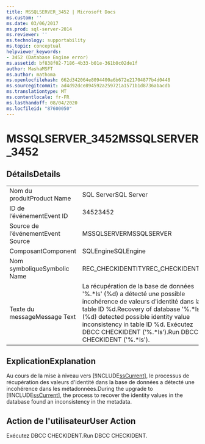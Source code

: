 ```yaml
---
title: MSSQLSERVER_3452 | Microsoft Docs
ms.custom: ''
ms.date: 03/06/2017
ms.prod: sql-server-2014
ms.reviewer: ''
ms.technology: supportability
ms.topic: conceptual
helpviewer_keywords:
- 3452 (Database Engine error)
ms.assetid: bf838f02-7186-4b33-b01e-361b0c02de1f
author: MashaMSFT
ms.author: mathoma
ms.openlocfilehash: 662d342064e8094400a6b672e21704877b4d0448
ms.sourcegitcommit: ad4d92dce894592a259721a1571b1d8736abacdb
ms.translationtype: MT
ms.contentlocale: fr-FR
ms.lasthandoff: 08/04/2020
ms.locfileid: "87600050"
---
```

# <a name="mssqlserver_3452"></a><span data-ttu-id="667ad-102">MSSQLSERVER_3452</span><span class="sxs-lookup"><span data-stu-id="667ad-102">MSSQLSERVER_3452</span></span>
    
## <a name="details"></a><span data-ttu-id="667ad-103">Détails</span><span class="sxs-lookup"><span data-stu-id="667ad-103">Details</span></span>  
  
|||  
|-|-|  
|<span data-ttu-id="667ad-104">Nom du produit</span><span class="sxs-lookup"><span data-stu-id="667ad-104">Product Name</span></span>|<span data-ttu-id="667ad-105">SQL Server</span><span class="sxs-lookup"><span data-stu-id="667ad-105">SQL Server</span></span>|  
|<span data-ttu-id="667ad-106">ID de l’événement</span><span class="sxs-lookup"><span data-stu-id="667ad-106">Event ID</span></span>|<span data-ttu-id="667ad-107">3452</span><span class="sxs-lookup"><span data-stu-id="667ad-107">3452</span></span>|  
|<span data-ttu-id="667ad-108">Source de l’événement</span><span class="sxs-lookup"><span data-stu-id="667ad-108">Event Source</span></span>|<span data-ttu-id="667ad-109">MSSQLSERVER</span><span class="sxs-lookup"><span data-stu-id="667ad-109">MSSQLSERVER</span></span>|  
|<span data-ttu-id="667ad-110">Composant</span><span class="sxs-lookup"><span data-stu-id="667ad-110">Component</span></span>|<span data-ttu-id="667ad-111">SQLEngine</span><span class="sxs-lookup"><span data-stu-id="667ad-111">SQLEngine</span></span>|  
|<span data-ttu-id="667ad-112">Nom symbolique</span><span class="sxs-lookup"><span data-stu-id="667ad-112">Symbolic Name</span></span>|<span data-ttu-id="667ad-113">REC_CHECKIDENTITY</span><span class="sxs-lookup"><span data-stu-id="667ad-113">REC_CHECKIDENTITY</span></span>|  
|<span data-ttu-id="667ad-114">Texte du message</span><span class="sxs-lookup"><span data-stu-id="667ad-114">Message Text</span></span>|<span data-ttu-id="667ad-115">La récupération de la base de données '%.\*ls' (%d) a détecté une possible incohérence de valeurs d'identité dans la table ID %d.</span><span class="sxs-lookup"><span data-stu-id="667ad-115">Recovery of database '%.\*ls' (%d) detected possible identity value inconsistency in table ID %d.</span></span> <span data-ttu-id="667ad-116">Exécutez DBCC CHECKIDENT (’%.\*ls’).</span><span class="sxs-lookup"><span data-stu-id="667ad-116">Run DBCC CHECKIDENT ('%.\*ls').</span></span>|  
  
## <a name="explanation"></a><span data-ttu-id="667ad-117">Explication</span><span class="sxs-lookup"><span data-stu-id="667ad-117">Explanation</span></span>  
 <span data-ttu-id="667ad-118">Au cours de la mise à niveau vers [!INCLUDE[ssCurrent](../../includes/sscurrent-md.md)], le processus de récupération des valeurs d'identité dans la base de données a détecté une incohérence dans les métadonnées.</span><span class="sxs-lookup"><span data-stu-id="667ad-118">During the upgrade to [!INCLUDE[ssCurrent](../../includes/sscurrent-md.md)], the process to recover the identity values in the database found an inconsistency in the metadata.</span></span>  
  
## <a name="user-action"></a><span data-ttu-id="667ad-119">Action de l'utilisateur</span><span class="sxs-lookup"><span data-stu-id="667ad-119">User Action</span></span>  
 <span data-ttu-id="667ad-120">Exécutez DBCC CHECKIDENT.</span><span class="sxs-lookup"><span data-stu-id="667ad-120">Run DBCC CHECKIDENT.</span></span>  
  
  
